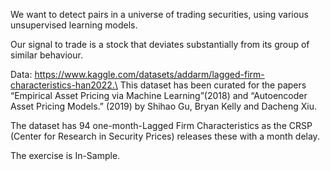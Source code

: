 We want to detect pairs in a universe of trading securities, using various unsupervised learning models. 

Our signal to trade is a stock that deviates substantially from its group of similar behaviour.

Data: https://www.kaggle.com/datasets/addarm/lagged-firm-characteristics-han2022.\
This dataset has been curated for the papers “Empirical Asset Pricing via Machine Learning”(2018) and “Autoencoder Asset Pricing Models.” (2019) by Shihao Gu, Bryan Kelly and Dacheng Xiu.

The dataset has 94 one-month-Lagged Firm Characteristics as the CRSP (Center for Research in Security Prices) releases these with a month delay.

The exercise is In-Sample.
